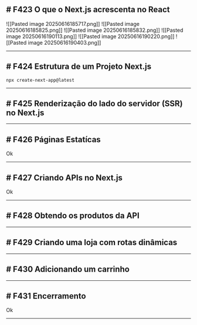 ## # F423 O que o Next.js acrescenta no React

![[Pasted image 20250616185717.png]]
![[Pasted image 20250616185825.png]]
![[Pasted image 20250616185832.png]]
![[Pasted image 20250616190113.png]]
![[Pasted image 20250616190220.png]]
![[Pasted image 20250616190403.png]]

---

## # F424 Estrutura de um Projeto Next.js

`npx create-next-app@latest`

---

## # F425 Renderização do lado do servidor (SSR) no Next.js

---

## # F426 Páginas Estatícas

Ok

---

## # F427 Criando APIs no Next.js

Ok

---

## # F428 Obtendo os produtos da API

---

## # F429 Criando uma loja com rotas dinâmicas

---

## # F430 Adicionando um carrinho

---

## # F431 Encerramento

Ok


---
